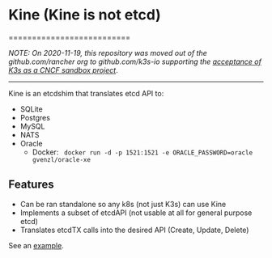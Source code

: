 # Kine (Kine is not etcd)

==========================

_NOTE: On 2020-11-19, this repository was moved out of the github.com/rancher org to github.com/k3s-io
supporting the [acceptance of K3s as a CNCF sandbox project](https://github.com/cncf/toc/pull/447)_.

---

Kine is an etcdshim that translates etcd API to:

- SQLite
- Postgres
- MySQL
- NATS
- Oracle
  - Docker:
    `
docker run -d -p 1521:1521 -e ORACLE_PASSWORD=oracle gvenzl/oracle-xe`

## Features

- Can be ran standalone so any k8s (not just K3s) can use Kine
- Implements a subset of etcdAPI (not usable at all for general purpose etcd)
- Translates etcdTX calls into the desired API (Create, Update, Delete)

See an [example](/examples/minimal.md).
